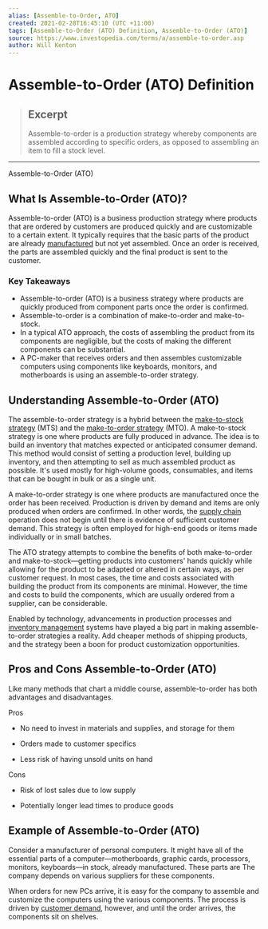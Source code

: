```yaml
---
alias: [Assemble-to-Order, ATO]
created: 2021-02-28T16:45:10 (UTC +11:00)
tags: [Assemble-to-Order (ATO) Definition, Assemble-to-Order (ATO)]
source: https://www.investopedia.com/terms/a/assemble-to-order.asp
author: Will Kenton
---
```


# Assemble-to-Order (ATO) Definition

> ## Excerpt
> Assemble-to-order is a production strategy whereby components are assembled according to specific orders, as opposed to assembling an item to fill a stock level.

---

Assemble-to-Order (ATO)
## What Is Assemble-to-Order (ATO)?

Assemble-to-order (ATO) is a business production strategy where products that are ordered by customers are produced quickly and are customizable to a certain extent. It typically requires that the basic parts of the product are already [manufactured](https://www.investopedia.com/terms/m/manufacturing.asp) but not yet assembled. Once an order is received, the parts are assembled quickly and the final product is sent to the customer.

### Key Takeaways

-   Assemble-to-order (ATO) is a business strategy where products are quickly produced from component parts once the order is confirmed.
-   Assemble-to-order is a combination of make-to-order and make-to-stock.
-   In a typical ATO approach, the costs of assembling the product from its components are negligible, but the costs of making the different components can be substantial.
-   A PC-maker that receives orders and then assembles customizable computers using components like keyboards, monitors, and motherboards is using an assemble-to-order strategy.

## Understanding Assemble-to-Order (ATO)

The assemble-to-order strategy is a hybrid between the [make-to-stock strategy](https://www.investopedia.com/terms/m/make-to-stock.asp) (MTS) and the [make-to-order strategy](https://www.investopedia.com/terms/m/make-to-order.asp) (MTO). A make-to-stock strategy is one where products are fully produced in advance. The idea is to build an inventory that matches expected or anticipated consumer demand. This method would consist of setting a production level, building up inventory, and then attempting to sell as much assembled product as possible. It's used mostly for high-volume goods, consumables, and items that can be bought in bulk or as a single unit.

A make-to-order strategy is one where products are manufactured once the order has been received. Production is driven by demand and items are only produced when orders are confirmed. In other words, the [supply chain](https://www.investopedia.com/terms/s/supplychain.asp) operation does not begin until there is evidence of sufficient customer demand. This strategy is often employed for high-end goods or items made individually or in small batches.

The ATO strategy attempts to combine the benefits of both make-to-order and make-to-stock—getting products into customers' hands quickly while allowing for the product to be adapted or altered in certain ways, as per customer request. In most cases, the time and costs associated with building the product from its components are minimal. However, the time and costs to build the components, which are usually ordered from a supplier, can be considerable.

Enabled by technology, advancements in production processes and [inventory management](https://www.investopedia.com/terms/i/inventory-management.asp) systems have played a big part in making assemble-to-order strategies a reality. Add cheaper methods of shipping products, and the strategy been a boon for product customization opportunities.

## Pros and Cons Assemble-to-Order (ATO)

Like many methods that chart a middle course, assemble-to-order has both advantages and disadvantages.

Pros

-   No need to invest in materials and supplies, and storage for them
    
-   Orders made to customer specifics
    
-   Less risk of having unsold units on hand
    

Cons

-   Risk of lost sales due to low supply
    
-   Potentially longer lead times to produce goods
    

## Example of Assemble-to-Order (ATO)

Consider a manufacturer of personal computers. It might have all of the essential parts of a computer—motherboards, graphic cards, processors, monitors, keyboards—in stock, already manufactured. These parts are The company depends on various suppliers for these components.

When orders for new PCs arrive, it is easy for the company to assemble and customize the computers using the various components. The process is driven by [customer demand](https://www.investopedia.com/terms/d/demand.asp), however, and until the order arrives, the components sit on shelves.
